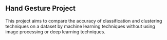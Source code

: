 ## Hand Gesture Project
 This project aims to compare the accuracy of classification and clustering techniques on a dataset by machine learning techniques without using image processing or deep learning techniques.
